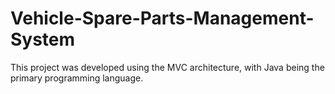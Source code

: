 # Vehicle-Spare-Parts-Management-System
This project was developed using the MVC architecture, with Java being the primary programming language.
